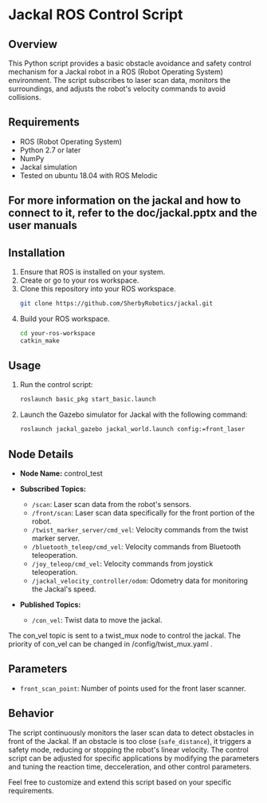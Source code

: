 # Jackal ROS Control Script

## Overview
This Python script provides a basic obstacle avoidance and safety control mechanism for a Jackal robot in a ROS (Robot Operating System) environment. The script subscribes to laser scan data, monitors the surroundings, and adjusts the robot's velocity commands to avoid collisions.

## Requirements
- ROS (Robot Operating System)
- Python 2.7 or later
- NumPy
- Jackal simulation 
- Tested on ubuntu 18.04 with ROS Melodic

## For more information on the jackal and how to connect to it, refer to the doc/jackal.pptx and the user manuals

## Installation
1. Ensure that ROS is installed on your system.
2. Create or go to your ros workspace.
3. Clone this repository into your ROS workspace.
   ~~~bash
   git clone https://github.com/SherbyRobotics/jackal.git
   ~~~
4. Build your ROS workspace.
   ~~~bash
   cd your-ros-workspace
   catkin_make
   ~~~

## Usage
1. Run the control script:
   ~~~bash
   roslaunch basic_pkg start_basic.launch 
   ~~~
2. Launch the Gazebo simulator for Jackal with the following command:
   ~~~bash
   roslaunch jackal_gazebo jackal_world.launch config:=front_laser
   ~~~


## Node Details
- **Node Name:** control_test
- **Subscribed Topics:**
  - `/scan`: Laser scan data from the robot's sensors.
  - `/front/scan`: Laser scan data specifically for the front portion of the robot.
  - `/twist_marker_server/cmd_vel`: Velocity commands from the twist marker server.
  - `/bluetooth_teleop/cmd_vel`: Velocity commands from Bluetooth teleoperation.
  - `/joy_teleop/cmd_vel`: Velocity commands from joystick teleoperation.
  - `/jackal_velocity_controller/odom`: Odometry data for monitoring the Jackal's speed.

- **Published Topics:**
  - `/con_vel`: Twist data to move the jackal.

The con_vel topic is sent to a twist_mux node to control the jackal. The priority of con_vel can be changed in /config/twist_mux.yaml .

## Parameters
- `front_scan_point`: Number of points used for the front laser scanner.

## Behavior
The script continuously monitors the laser scan data to detect obstacles in front of the Jackal. If an obstacle is too close (`safe_distance`), it triggers a safety mode, reducing or stopping the robot's linear velocity. The control script can be adjusted for specific applications by modifying the parameters and tuning the reaction time, decceleration, and other control parameters.

Feel free to customize and extend this script based on your specific requirements.
